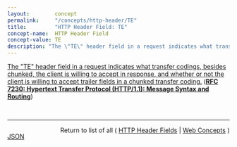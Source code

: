 ```yaml
---
layout:        concept
permalink:     "/concepts/http-header/TE"
title:         "HTTP Header Field: TE"
concept-name:  HTTP Header Field
concept-value: TE
description: "The \"TE\" header field in a request indicates what transfer codings, besides chunked, the client is willing to accept in response, and whether or not the client is willing to accept trailer fields in a chunked transfer coding."
---
```


[The "TE" header field in a request indicates what transfer codings, besides chunked, the client is willing to accept in response, and whether or not the client is willing to accept trailer fields in a chunked transfer coding.](https://datatracker.ietf.org/doc/html/rfc7230#section-4.3 "Read documentation for HTTP Header Field &#34;TE&#34;") (**[RFC 7230: Hypertext Transfer Protocol (HTTP/1.1): Message Syntax and Routing](/specs/IETF/RFC/7230 "The Hypertext Transfer Protocol (HTTP) is an application-level protocol for distributed, collaborative, hypertext information systems. HTTP has been in use by the World Wide Web global information initiative since 1990. This document provides an overview of HTTP architecture and its associated terminology, defines the &#34;http&#34; and &#34;https&#34; Uniform Resource Identifier (URI) schemes, defines the HTTP/1.1 message syntax and parsing requirements, and describes general security concerns for implementations.")**)

<br/>
<hr/>

<p style="float : left"><a href="./TE.json" title="JSON representing this particular Web Concept value">JSON</a></p>
<p style="text-align: right">Return to list of all ( <a href="../http-header/">HTTP Header Fields</a> | <a href="../">Web Concepts</a> )</p>
